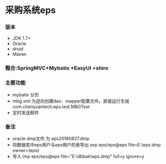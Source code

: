 # 采购系统eps


### 版本
 - JDK 1.7+
 - Oracle
 - druid
 - Maven 


### 整合:SpringMVC+Mybatis +EasyUI +shiro


### 主要功能
 + mybatis 分页
 + mbg.xml 为逆向创建dao、mapper配置文件。直接运行生成    com.chenyuantech.eps.test.MBGTest 
 + 定时发送邮件
 


 
### 备注
- oracle dmp文件 为 eps20180827.dmp
- 将数据库中eps用户与eps用户的表导出
   exp eps/eps@eps file=E:\eps.dmp owner=(eps)
 - 导入 imp eps/eps@eps file="E:\dbbak\eps.dmp" full=y ignore=y
